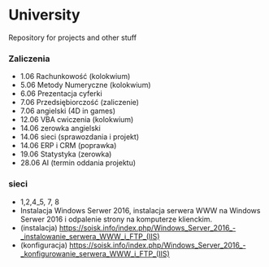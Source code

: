 # University
Repository for projects and other stuff 

### Zaliczenia 
- 1.06 Rachunkowość (kolokwium)
- 5.06 Metody Numeryczne (kolokwium)
- 6.06 Prezentacja cyferki
- 7.06 Przedsiębiorczość (zaliczenie)
- 7.06 angielski (4D in games)
- 12.06 VBA cwiczenia (kolokwium)
- 14.06 zerowka angielski
- 14.06 sieci (sprawozdania i projekt)
- 14.06 ERP i CRM (poprawka)
- 19.06 Statystyka (zerowka)
- 28.06 AI (termin oddania projektu)

### sieci
- 1,2,4_5, 7, 8 
- Instalacja Windows Serwer 2016, instalacja serwera WWW na Windows Serwer 2016 i odpalenie strony na komputerze klienckim. 
- (instalacja) https://soisk.info/index.php/Windows_Server_2016_-_instalowanie_serwera_WWW_i_FTP_(IIS)
- (konfiguracja) https://soisk.info/index.php/Windows_Server_2016_-_konfigurowanie_serwera_WWW_i_FTP_(IIS)